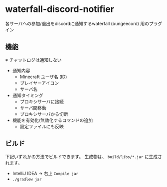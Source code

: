 # waterfall-discord-notifier

各サーバへの参加/退出をdiscordに通知するwaterfall (bungeecord) 用のプラグイン

## 機能

※ チャットログは通知しない

- 通知内容
    - Minecraft ユーザ名 (ID)
    - プレイヤーアイコン
    - サーバ名
- 通知タイミング
    - プロキシサーバに接続
    - サーバ間移動
    - プロキシサーバから切断
- 機能を有効化/無効化するコマンドの追加
    - 設定ファイルにも反映

## ビルド

下記いずれかの方法でビルドできます。
生成物は、 `build/libs/*.jar` に生成されます。

- IntelliJ IDEA -> 右上 `Compile jar`
- `./gradlew jar`
